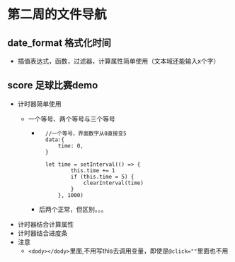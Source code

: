 # 第二周的文件导航

## date_format 格式化时间

- 插值表达式，函数，过滤器，计算属性简单使用（文本域还能输入x个字）

## score 足球比赛demo

- 计时器简单使用
  - 一个等号、两个等号与三个等号

    - ```
        //一个等号，界面数字从0直接变5
        data:{
            time: 0,
        }

        let time = setInterval(() => {
                this.time += 1
                if (this.time = 5) {
                    clearInterval(time)
                }
            }, 1000)
      ```

    - 后两个正常，但区别。。。
- 计时器结合计算属性
- 计时器结合进度条
- 注意
  - ```<dody></dody>```里面,不用写this去调用变量，即使是```@click=""```里面也不用
